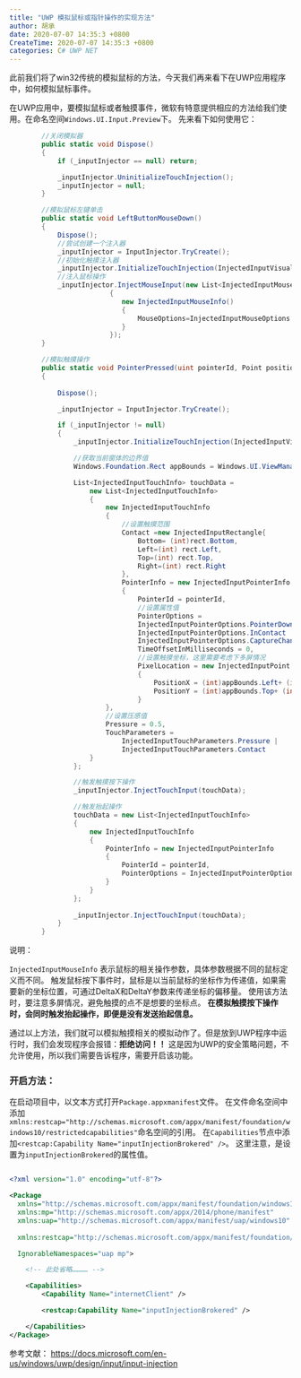 ```yaml
---
title: "UWP 模拟鼠标或指针操作的实现方法"
author: 胡承
date: 2020-07-07 14:35:3 +0800
CreateTime: 2020-07-07 14:35:3 +0800
categories: C# UWP NET
---
```


此前我们将了win32传统的模拟鼠标的方法，今天我们再来看下在UWP应用程序中，如何模拟鼠标事件。

<!-- more -->

在UWP应用中，要模拟鼠标或者触摸事件，微软有特意提供相应的方法给我们使用。在命名空间`Windows.UI.Input.Preview`下。
先来看下如何使用它：

```cs
        //关闭模拟器
        public static void Dispose()
        {
            if (_inputInjector == null) return;

            _inputInjector.UninitializeTouchInjection();
            _inputInjector = null;
        }

        //模拟鼠标左键单击
        public static void LeftButtonMouseDown()
        {
            Dispose();
            //尝试创建一个注入器
            _inputInjector = InputInjector.TryCreate();
            //初始化触摸注入器
            _inputInjector.InitializeTouchInjection(InjectedInputVisualizationMode.Default);
            //注入鼠标操作
            _inputInjector.InjectMouseInput(new List<InjectedInputMouseInfo>
                         {
                            new InjectedInputMouseInfo()
                            {
                                MouseOptions=InjectedInputMouseOptions.LeftDown
                            }
                         });
        }

        //模拟触摸操作
        public static void PointerPressed(uint pointerId, Point position, Windows.Foundation.Rect rect)
        {
            
            Dispose();

            _inputInjector = InputInjector.TryCreate();

            if (_inputInjector != null)
            {
                _inputInjector.InitializeTouchInjection(InjectedInputVisualizationMode.Default);

                //获取当前窗体的边界值
                Windows.Foundation.Rect appBounds = Windows.UI.ViewManagement.ApplicationView.GetForCurrentView().VisibleBounds;

                List<InjectedInputTouchInfo> touchData =
                    new List<InjectedInputTouchInfo>
                    {
                        new InjectedInputTouchInfo
                        {
                            //设置触摸范围
                            Contact =new InjectedInputRectangle{
                                Bottom= (int)rect.Bottom,
                                Left=(int) rect.Left,
                                Top=(int) rect.Top,
                                Right=(int) rect.Right
                            },
                            PointerInfo = new InjectedInputPointerInfo
                            {
                                PointerId = pointerId,
                                //设置属性值
                                PointerOptions =   
                                InjectedInputPointerOptions.PointerDown|                             
                                InjectedInputPointerOptions.InContact |
                                InjectedInputPointerOptions.CaptureChanged,
                                TimeOffsetInMilliseconds = 0,
                                //设置触摸坐标，这里需要考虑下多屏情况
                                PixelLocation = new InjectedInputPoint
                                {
                                    PositionX = (int)appBounds.Left+ (int)position.X ,
                                    PositionY = (int)appBounds.Top+ (int)position.Y
                                }
                        },
                        //设置压感值
                        Pressure = 0.5,
                        TouchParameters =
                            InjectedInputTouchParameters.Pressure |
                            InjectedInputTouchParameters.Contact
                    }
                };

                //触发触摸按下操作
                _inputInjector.InjectTouchInput(touchData);

                //触发抬起操作
                touchData = new List<InjectedInputTouchInfo>
                {
                    new InjectedInputTouchInfo
                    {
                        PointerInfo = new InjectedInputPointerInfo
                        {
                            PointerId = pointerId,
                            PointerOptions = InjectedInputPointerOptions.PointerUp
                        }
                    }
                };
                
                _inputInjector.InjectTouchInput(touchData);
            }
        }

```

说明：

   `InjectedInputMouseInfo` 表示鼠标的相关操作参数，具体参数根据不同的鼠标定义而不同。
   触发鼠标按下事件时，鼠标是以当前鼠标的坐标作为传递值，如果需要新的坐标位置，可通过DeltaX和DeltaY参数来传递坐标的偏移量。
   使用该方法时，要注意多屏情况，避免触摸的点不是想要的坐标点。
   **在模拟触摸按下操作时，会同时触发抬起操作，即便是没有发送抬起信息。**

通过以上方法，我们就可以模拟触摸相关的模拟动作了。但是放到UWP程序中运行时，我们会发现程序会报错：**拒绝访问！！**
这是因为UWP的安全策略问题，不允许使用，所以我们需要告诉程序，需要开启该功能。

### 开启方法：

在启动项目中，以文本方式打开`Package.appxmanifest`文件。
在文件命名空间中添加`xmlns:restcap="http://schemas.microsoft.com/appx/manifest/foundation/windows10/restrictedcapabilities"`命名空间的引用。
在`Capabilities`节点中添加`<restcap:Capability Name="inputInjectionBrokered" />`。
这里注意，是设置为`inputInjectionBrokered`的属性值。

```xml

<?xml version="1.0" encoding="utf-8"?>

<Package
  xmlns="http://schemas.microsoft.com/appx/manifest/foundation/windows10"
  xmlns:mp="http://schemas.microsoft.com/appx/2014/phone/manifest"
  xmlns:uap="http://schemas.microsoft.com/appx/manifest/uap/windows10"
  
  xmlns:restcap="http://schemas.microsoft.com/appx/manifest/foundation/windows10/restrictedcapabilities"

  IgnorableNamespaces="uap mp">

	<!-- 此处省略………… -->

	<Capabilities>
		<Capability Name="internetClient" />

		<restcap:Capability Name="inputInjectionBrokered" />

	</Capabilities>
</Package>
```
	

参考文献：
https://docs.microsoft.com/en-us/windows/uwp/design/input/input-injection